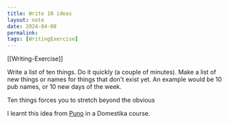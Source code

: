 ```yaml
---
title: Write 10 ideas
layout: note
date: 2024-04-08
permalink:
tags: [WritingExercise]
---
```


[[Writing-Exercise]]

Write a list of ten things. Do it quickly (a couple of minutes). Make a list of new things or names for things that don't exist yet. An example would be 10 pub names, or 10 new days of the week. 

Ten things forces you to stretch beyond the obvious

I learnt this idea from [Puno](https://www.domestika.org/en/courses/3019-creativity-for-beginners-level-1/units/17815-how-creativity-works) in a Domestika course.

